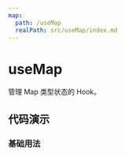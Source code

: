```yaml
---
map:
  path: /useMap
  realPath: src/useMap/index.md
---
```


# useMap

管理 Map 类型状态的 Hook。

## 代码演示

### 基础用法

<demo src="./demo/demo.vue"
  language="vue"
  title="基本用法"
  desc="">
</demo>
